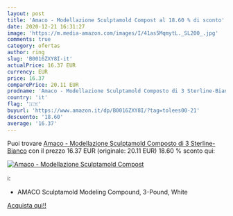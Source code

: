 ```yaml
---
layout: post
title: 'Amaco - Modellazione Sculptamold Compost al 18.60 % di sconto'
date: 2020-12-21 16:31:27
image: 'https://m.media-amazon.com/images/I/41as5MqmytL._SL200_.jpg'
comments: true
category: ofertas
author: ring
slug: 'B0016ZXY8I-it'
actualPrice: 16.37 EUR
currency: EUR
price: 16.37
comparePrice: 20.11 EUR
prodname: 'Amaco - Modellazione Sculptamold Composto di 3 Sterline-Bianco'
country: 'it'
flag: '🇮🇹'
buyurl: 'https://www.amazon.it/dp/B0016ZXY8I/?tag=tolees00-21'
descuento: '18.60'
average: '16.37'
---
```


Puoi trovare [Amaco - Modellazione Sculptamold Composto di 3 Sterline-Bianco](https://www.amazon.it/dp/B0016ZXY8I/?tag=tolees00-21) con il prezzo 16.37 EUR (originale: 20.11 EUR) 18.60 % sconto qui:

[![Amaco - Modellazione Sculptamold Compost](https://m.media-amazon.com/images/I/41as5MqmytL._SL200_.jpg)](https://www.amazon.it/dp/B0016ZXY8I/?tag=tolees00-21)

ℹ️:

- AMACO Sculptamold Modeling Compound, 3-Pound, White

[Acquista qui!!](https://www.amazon.it/dp/B0016ZXY8I/?tag=tolees00-21)
